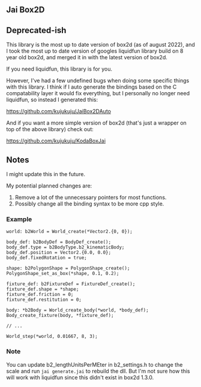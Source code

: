 ## Jai Box2D

## Deprecated-ish

This library is the most up to date version of box2d (as of august 2022), and I took the most up to date version of googles liquidfun library build on 8 year old box2d, and merged it in with the latest version of box2d.

If you need liquidfun, this library is for you.

However, I've had a few undefined bugs when doing some specific things with this library. I think if I auto generate the bindings based on the C compatability layer it would fix everything, but I personally no longer need liquidfun, so instead I generated this:

https://github.com/kujukuju/JaiBox2DAuto

And if you want a more simple version of box2d (that's just a wrapper on top of the above library) check out:

https://github.com/kujukuju/KodaBoxJai

## Notes

I might update this in the future.

My potential planned changes are:

1. Remove a lot of the unnecessary pointers for most functions.
2. Possibly change all the binding syntax to be more cpp style.

### Example

```jai
world: b2World = World_create(*Vector2.{0, 0});

body_def: b2BodyDef = BodyDef_create();
body_def.type = b2BodyType.b2_kinematicBody;
body_def.position = Vector2.{0.0, 0.0};
body_def.fixedRotation = true;

shape: b2PolygonShape = PolygonShape_create();
PolygonShape_set_as_box(*shape, 0.1, 0.2);

fixture_def: b2FixtureDef = FixtureDef_create();
fixture_def.shape = *shape;
fixture_def.friction = 0;
fixture_def.restitution = 0;

body: *b2Body = World_create_body(*world, *body_def);
Body_create_fixture(body, *fixture_def);

// ...

World_step(*world, 0.01667, 8, 3);
```


### Note

You can update b2_lengthUnitsPerMEter in b2_settings.h to change the scale and run `jai generate.jai` to rebuild the dll. But I'm not sure how this will work with liquidfun since this didn't exist in box2d 1.3.0.